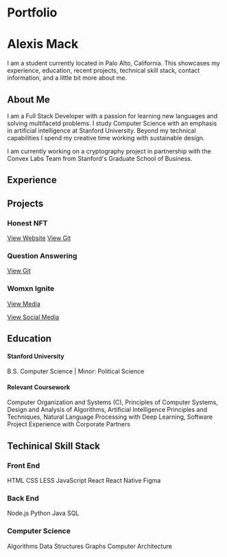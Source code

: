 # Portfolio

# Alexis Mack

I am a student currently located in Palo Alto, California. This showcases my experience, education, recent projects, technical skill stack, contact information, and a little bit more about me.



## About Me
I am a Full Stack Developer with a passion for learning new languages and solving multifacetd problems. I study Computer Science with an emphasis in artificial intelligence at Stanford University. Beyond my technical capabilities I spend my creative time working with sustainable design. 

I am currently working on a cryptography project in partnership with the Convex Labs Team from Stanford's Graduate School of Business.

## Experience 
### 

## Projects 
### Honest NFT 
[View Website](https://www.honestnft.xyz/)
[View Git](https://github.com/Convex-Labs/honestnft-shenanigans)

### Question Answering 
[View Git](kerikailiwang.com)
### Womxn Ignite 
[View Media](https://techcrunch.com/2020/11/27/theres-no-hacker-house-geared-toward-undergraduate-women-so-they-created-one-of-their-own/)


[View Social Media](https://www.instagram.com/womxnignite/?hl=en)


## Education
#### Stanford University 
B.S. Computer Science | Minor: Political Science 
#### Relevant Coursework 
Computer Organization and Systems (C), Principles of Computer Systems, Design and Analysis of Algorithms, Artificial Intelligence Principles and Techniques, Natural Language Processing with Deep Learning, Software Project Experience with Corporate Partners


## Techinical Skill Stack

### Front End

HTML CSS LESS JavaScript React React Native Figma

### Back End

Node.js Python Java SQL

### Computer Science

Algorithms Data Structures Graphs Computer Architecture
